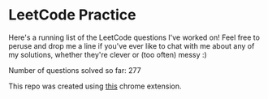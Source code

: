 # LeetCode Practice

Here's a running list of the LeetCode questions I've worked on! Feel free to peruse and drop me a line if you've ever like to chat with me about any of my solutions, whether they're clever or (too often) messy :)

Number of questions solved so far: 277

This repo was created using [this](https://github.com/QasimWani/LeetHub) chrome extension.
